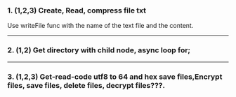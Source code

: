 ### 1. (1,2,3) Create, Read, compress file txt
Use writeFile func with the name of the text file and the content.

-------


### 2. (1,2) Get directory with child node, async loop for;

---

### 3. (1,2,3) Get-read-code utf8 to 64 and hex save files,Encrypt files, save files, delete files, decrypt files???.
